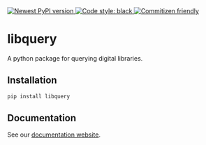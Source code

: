 <a href="https://pypi.org/project/libquery/">
    <img alt="Newest PyPI version" src="https://img.shields.io/pypi/v/libquery.svg">
</a>
<a href="https://github.com/psf/black">
    <img alt="Code style: black" src="https://img.shields.io/badge/code%20style-black-000000.svg">
</a>
<a href="http://commitizen.github.io/cz-cli/">
    <img alt="Commitizen friendly" src="https://img.shields.io/badge/commitizen-friendly-brightgreen.svg">
</a>

# libquery

A python package for querying digital libraries.

## Installation

```sh
pip install libquery
```

## Documentation

See our [documentation website](https://oldvis.github.io/libquery/).
